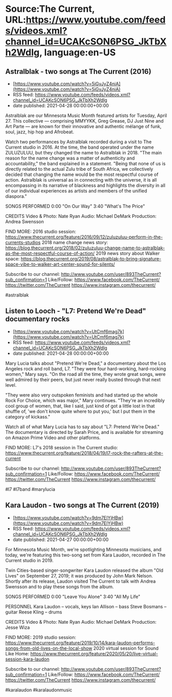 # Source:The Current, URL:https://www.youtube.com/feeds/videos.xml?channel_id=UCAKcSON6PSG_JkTbXh2WdIg, language:en-US

## Astralblak - two songs at The Current (2016)
 - [https://www.youtube.com/watch?v=5jGvJyZ4niA](https://www.youtube.com/watch?v=5jGvJyZ4niA)
 - RSS feed: https://www.youtube.com/feeds/videos.xml?channel_id=UCAKcSON6PSG_JkTbXh2WdIg
 - date published: 2021-04-28 00:00:00+00:00

Astralblak are our Minnesota Music Month featured artists for Tuesday, April 27. This collective — comprising MMYYKK, Greg Grease, DJ Just Nine and Art Parte — are known for their innovative and authentic mélange of funk, soul, jazz, hip hop and Afrobeat. 

Watch two performances by Astralblak recorded during a visit to The Current studio in 2016. At the time, the band operated under the name ZULUZULUU, but they changed the name to Astralblak in 2018. "The main reason for the name change was a matter of authenticity and accountability," the band explained in a statement. "Being that none of us is directly related to the actual Zulu tribe of South Africa, we collectively decided that changing the name would be the most respectful course of action. Astralblak is universal as in connecting with the universe, it is all encompassing in its narrative of blackness and highlights the diversity in all of our individual experiences as artists and members of the unified diaspora."

SONGS PERFORMED
0:00 "On Our Way" 
3:40 "What's The Price"

CREDITS
Video & Photo: Nate Ryan
Audio: Michael DeMark
Production: Andrea Swensson

FIND MORE:
2016 studio session: https://www.thecurrent.org/feature/2016/09/12/zuluzuluu-perform-in-the-currents-studios
2018 name change news story: https://blog.thecurrent.org/2018/02/zuluzuluu-change-name-to-astralblak-as-the-most-respectful-course-of-action/
2019 news story about Walker space:
https://blog.thecurrent.org/2019/08/astralblak-to-bring-signature-space-vibe-to-walker-art-center-sound-for-silents/

Subscribe to our channel:
http://www.youtube.com/user/893TheCurrent?sub_confirmation=1
Like/Follow:
https://www.facebook.com/TheCurrent/
https://twitter.com/TheCurrent
https://www.instagram.com/thecurrent/

#astralblak

## Listen to Looch - "L7: Pretend We're Dead" documentary rocks
 - [https://www.youtube.com/watch?v=UtCmf6mag7k](https://www.youtube.com/watch?v=UtCmf6mag7k)
 - RSS feed: https://www.youtube.com/feeds/videos.xml?channel_id=UCAKcSON6PSG_JkTbXh2WdIg
 - date published: 2021-04-28 00:00:00+00:00

Mary Lucia talks about "Pretend We're Dead," a documentary about the Los Angeles rock and roll band, L7. "They were four hard-working, hard-rocking women," Mary says. "On the road all the time, they wrote great songs, were well admired by their peers, but just never really busted through that next level.

"They were also very outspoken feminists and had started up the whole Rock For Choice, which was major," Mary continues. "They're an incredibly cool group of women, that, like I said, just kind of got a little lost in that shuffle of, 'we don't know quite where to put you,' but I put them in the category of kickass."

Watch all of what Mary Lucia has to say about "L7: Pretend We're Dead." The documentary is directed by Sarah Price, and is available for streaming on Amazon Prime Video and other platforms.

FIND MORE:
L7's 2018 session in The Current studio:
https://www.thecurrent.org/feature/2018/04/19/l7-rock-the-rafters-at-the-current

Subscribe to our channel:
http://www.youtube.com/user/893TheCurrent?sub_confirmation=1
Like/Follow:
https://www.facebook.com/TheCurrent/
https://twitter.com/TheCurrent
https://www.instagram.com/thecurrent/

#l7 #l7band #marylucia

## Kara Laudon - two songs at The Current (2019)
 - [https://www.youtube.com/watch?v=9dm7ElYjHBw](https://www.youtube.com/watch?v=9dm7ElYjHBw)
 - RSS feed: https://www.youtube.com/feeds/videos.xml?channel_id=UCAKcSON6PSG_JkTbXh2WdIg
 - date published: 2021-04-27 00:00:00+00:00

For Minnesota Music Month, we're spotlighting Minnesota musicians, and today, we're featuring this two-song set from Kara Laudon, recorded in The Current studio in 2019.

Twin Cities-based singer-songwriter Kara Laudon released the album "Old Lives" on September 27, 2019; it was produced by John Mark Nelson. Shortly after its release, Laudon visited The Current to talk with Andrea Swensson and to play these songs from the album.

SONGS PERFORMED
0:00 "Leave You Alone" 
3:40 "All My Life"

PERSONNEL
Kara Laudon – vocals, keys
Ian Allison – bass
Steve Bosmans – guitar
Reese Kling – drums

CREDITS
Video & Photo: Nate Ryan
Audio: Michael DeMark
Production: Jesse Wiza

FIND MORE:
2019 studio session: https://www.thecurrent.org/feature/2019/10/14/kara-laudon-performs-songs-from-old-lives-on-the-local-show
2020 virtual session for Sound Like Home: https://www.thecurrent.org/feature/2020/05/20/live-virtual-session-kara-laudon

Subscribe to our channel:
http://www.youtube.com/user/893TheCurrent?sub_confirmation=1
Like/Follow:
https://www.facebook.com/TheCurrent/
https://twitter.com/TheCurrent
https://www.instagram.com/thecurrent/

#karalaudon #karalaudonmusic

